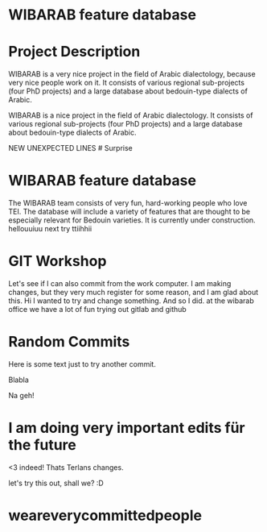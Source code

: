 # WIBARAB feature database

# Project Description

WIBARAB is a very nice project in the field of Arabic dialectology, because very nice people work on it. It consists of various regional sub-projects (four PhD projects) and a large database about bedouin-type dialects of Arabic.

WIBARAB is a nice project in the field of Arabic dialectology. It consists of various regional sub-projects (four PhD projects) and a large database about bedouin-type dialects of Arabic.

NEW UNEXPECTED LINES # Surprise

# WIBARAB feature database
The WIBARAB team consists of very fun, hard-working people who love TEI.
The database will include a variety of features that are thought to be especially relevant for Bedouin varieties. It is currently under construction.
hellouuiuu
next try
ttiihhii
# GIT Workshop 
Let's see if I can also commit from the work computer.
I am making changes, but they very much register for some reason, and I am glad about this.
Hi I wanted to try and change something. And so I did.
at the wibarab office we have a lot of fun trying out gitlab and github


# Random Commits
Here is some text just to try another commit.


Blabla

Na geh!

# I am doing very important edits für the future

<3 indeed!
Thats Terlans changes. 

let's try this out, shall we? :D

# weareverycommittedpeople